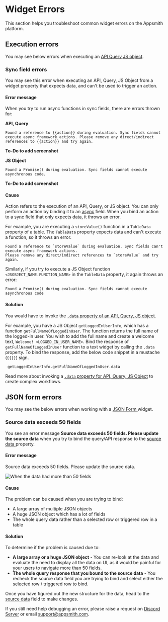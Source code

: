 # Widget Errors

This section helps you troubleshoot common widget errors on the Appsmith platform.

## Execution errors
You may see below errors when executing an [API](/core-concepts/connecting-to-data-sources/authentication/),[Query](/core-concepts/data-access-and-binding/querying-a-database/),[JS object](/core-concepts/writing-code/javascript-editor-beta/).

### Sync field errors

You may see this error when executing an API, Query, JS Object from a widget property that expects data, and can't be used to trigger an action. 

#### Error message
When you try to run async functions in sync fields, there are errors thrown for:

**API, Query**
```
Found a reference to {{action}} during evaluation. Sync fields cannot execute async framework actions. Please remove any direct/indirect references to {{action}} and try again.
```

**To-Do to add screenshot**

**JS Object**

```
Found a Promise() during evaluation. Sync fields cannot execute asynchronous code.
```

**To-Do to add screenshot**

#### Cause
Action refers to the execution of an API, Query, or JS object. You can only perform an action by binding it to an [async](/core-concepts/writing-code/workflows#async-fields) field. When you bind an action to a [sync](/core-concepts/writing-code/workflows#sync-fields) field that only expects data, it throws an error.

For example, you are executing a `storeValue()` function in a `TableData` property of a table. The `TableData` property expects data and can't execute a function, so it throws an error.

```
Found a reference to `storeValue` during evaluation. Sync fields can't execute async framework actions. 
Please remove any direct/indirect references to `storeValue` and try again.
```

Similarly, if you try to execute a JS Object function `<JSOBJECT_NAME.FUNCTION_NAME>` in the `TableData` property, it again throws an error:

```
Found a Promise() during evaluation. Sync fields cannot execute asynchronous code
```

#### Solution
You would have to invoke the [`.data` property of an API, Query, JS object](/core-concepts/writing-code/workflows#use-case).

For example, you have a JS Object `getLoggedInUserInfo`, which has a function ```getFullNameOfLoggedInUser```. The function returns the full name of the logged-in user. You wish to add the full name and create a welcome text, `Welcome! <LOGGED_IN_USER_NAME>`. Bind the response of ```getFullNameOfLoggedInUser``` function to a text widget by calling the `.data` property. To bind the response, add the below code snippet in a mustache (`{{}}`) sign.

```
 getLoggedInUserInfo.getFullNameOfLoggedInUser.data
```

Read more about invoking a [`.data` property for API, Query, JS Object](/core-concepts/writing-code/workflows#use-an-async-function-response-in-a-sync-field) to create complex workflows. 

## JSON form errors

You may see the below errors when working with a [JSON Form ](../../reference/widgets/json-form)widget.

### Source data exceeds 50 fields

You see an error message **Source data exceeds 50 fields. Please update the source data** when you try to bind the query/API response to the [source data ](../../reference/widgets/json-form#source-data)property.

#### Error message

Source data exceeds 50 fields. Please update the source data.

![When the data had more than 50 fields](</img/Troubleshooting__Widget_Errors__JSON_Form_Errors__Source_Exceeds_50_Fields.png>)

#### Cause

The problem can be caused when you are trying to bind:

* A large array of multiple JSON objects
* A huge JSON object which has a lot of fields
* The whole query data rather than a selected row or triggered row in a table

#### Solution

To determine if the problem is caused due to:

* **A large array or a huge JSON object** - You can re-look at the data and evaluate the need to display all the data on UI, as it would be painful for your users to navigate more than 50 fields.
* **The whole query response that you bound to the source data** - You recheck the source data field you are trying to bind and select either the selected row / triggered row to bind.

Once you have figured out the new structure for the data, head to the [source data](../../reference/widgets/json-form#source-data) field to make changes.

If you still need help debugging an error, please raise a request on [Discord Server](https://discord.com/invite/rBTTVJp) or email support@appsmith.com.


